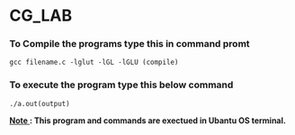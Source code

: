 # CG_LAB

### To Compile the programs type this in command promt
```
gcc filename.c -lglut -lGL -lGLU (compile)
```
### To execute the program type this below command
```
./a.out(output)
```

**<ins>Note </ins>: This program and commands are exectued in Ubantu OS terminal.**
